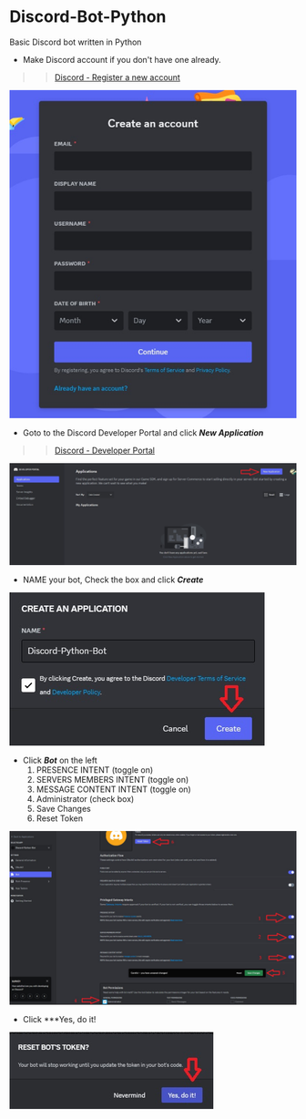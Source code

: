 <base target="_blank">

# Discord-Bot-Python
 Basic Discord bot written in Python
* Make Discord account if you don't have one already.
<!-- links -->
>> [Discord - Register a new account](https://discord.com/register)
<!--Images-->
![Discord - Register a new account](Discord-Register_a_new_account.jpg)
* Goto to the Discord Developer Portal and click ***New Application***
<!-- links -->
>> [Discord - Developer Portal](https://discord.com/developers/applications)
<!--Images-->
![Discord - Developer Portal](Discord-Developer-Portal.jpg)
* NAME your bot, Check the box and click ***Create***
<!--Images-->
![Create And Application](Create-An-Application.jpg)
* Click ***Bot*** on the left
    1. PRESENCE INTENT (toggle on)
    2. SERVERS MEMBERS INTENT (toggle on)
    3. MESSAGE CONTENT INTENT (toggle on)
    4. Administrator (check box)
    5. Save Changes
    6. Reset Token
<!--Images-->
![Choose Bot Application](Choose-Bot-Application.jpg)
* Click ***Yes, do it!
<!--Images-->
![Yes, do it!](Yes-do-it.jpg)
